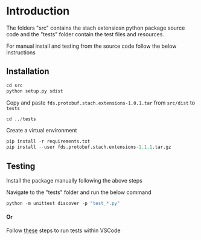 # Introduction

The folders "src" contains the stach extensiosn python package source code and the "tests" folder contain the test files and resources.


For manual install and testing from the source code follow the below instructions

## Installation

``` python
cd src
python setup.py sdist
```
Copy and paste `fds.protobuf.stach.extensions-1.0.1.tar` from `src/dist` to `tests`
``` python
cd ../tests
```
Create a virtual environment
``` python
pip install -r requirements.txt
pip install --user fds.protobuf.stach.extensions-1.1.1.tar.gz
```

## Testing
Install the package manually following the above steps

Navigate to the "tests" folder and run the below command

```python
python -m unittest discover -p "test_*.py"
```
#### Or

Follow [these](https://code.visualstudio.com/docs/python/testing#_configure-tests) steps to run tests within VSCode
